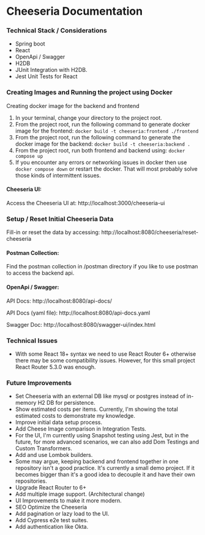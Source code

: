 # Cheeseria Documentation

### Technical Stack / Considerations
- Spring boot
- React
- OpenApi / Swagger
- H2DB
- JUnit Integration with H2DB.
- Jest Unit Tests for React

### Creating Images and Running the project using Docker

Creating docker image for the backend and frontend

1. In your terminal, change your directory to the project root.
2. From the project root, run the following command to generate docker image for the frontend: `docker build -t cheeseria:frontend ./frontend`
3. From the project root, run the following command to generate the docker image for the backend: `docker build -t cheeseria:backend .`
4. From the project root, run both frontend and backend using: `docker compose up`
5. If you encounter any errors or networking issues in docker then use `docker compose down` or restart the docker. That will most probably solve those kinds of intermittent issues.

#### Cheeseria UI:

Access the Cheeseria UI at: http://localhost:3000/cheeseria-ui

### Setup / Reset Initial Cheeseria Data

Fill-in or reset the data by accessing: http://localhost:8080/cheeseria/reset-cheeseria

#### Postman Collection: 

Find the postman collection in <root>/postman directory if you like to use postman to access the backend api.

#### OpenApi / Swagger:

API Docs: http://localhost:8080/api-docs/

API Docs (yaml file): http://localhost:8080/api-docs.yaml

Swagger Doc: http://localhost:8080/swagger-ui/index.html

### Technical Issues

* With some React 18+ syntax we need to use React Router 6+ otherwise there may be some compatibility issues. However, for this small project React Router 5.3.0 was enough.

### Future Improvements

- Set Cheeseria with an external DB like mysql or postgres instead of in-memory H2 DB for persistence.
- Show estimated costs per items. Currently, I'm showing the total estimated costs to demonstrate my knowledge.
- Improve initial data setup process.
- Add Cheese Image comparison in Integration Tests.
- For the UI, I'm currently using Snapshot testing using Jest, but in the future, for more advanced scenarios, we can also add Dom Testings and Custom Transformers.
- Add and use Lombok builders.
- Some may argue, keeping backend and frontend together in one repository isn't a good practice. It's currently a small demo project. If it becomes bigger than it's a good idea to decouple it and have their own repositories.
- Upgrade React Router to 6+
- Add multiple image support. (Architectural change)
- UI Improvements to make it more modern.
- SEO Optimize the Cheeseria
- Add pagination or lazy load to the UI.
- Add Cypress e2e test suites.
- Add authentication like Okta.
